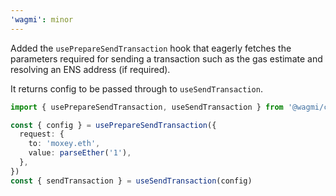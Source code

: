 ```yaml
---
'wagmi': minor
---
```


Added the `usePrepareSendTransaction` hook that eagerly fetches the parameters required for sending a transaction such as the gas estimate and resolving an ENS address (if required).

It returns config to be passed through to `useSendTransaction`.

```ts
import { usePrepareSendTransaction, useSendTransaction } from '@wagmi/core'

const { config } = usePrepareSendTransaction({
  request: {
    to: 'moxey.eth',
    value: parseEther('1'),
  },
})
const { sendTransaction } = useSendTransaction(config)
```
